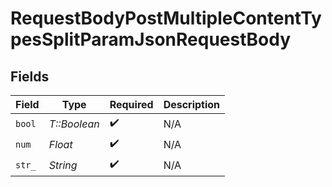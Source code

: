 # RequestBodyPostMultipleContentTypesSplitParamJsonRequestBody


## Fields

| Field              | Type               | Required           | Description        |
| ------------------ | ------------------ | ------------------ | ------------------ |
| `bool`             | *T::Boolean*       | :heavy_check_mark: | N/A                |
| `num`              | *Float*            | :heavy_check_mark: | N/A                |
| `str_`             | *String*           | :heavy_check_mark: | N/A                |